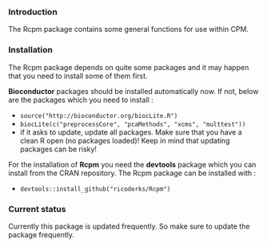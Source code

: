 ### Introduction

The Rcpm package contains some general functions for use within CPM.

### Installation

The Rcpm package depends on quite some packages and it may happen that you need to install some of them first. 

**Bioconductor** packages should be installed automatically now. If not, below are the packages which you need to install :

 * `source("http://bioconductor.org/biocLite.R")`
 * `biocLite(c("preprocessCore", "pcaMethods", "xcms", "multtest"))`
 * if it asks to update, update all packages. Make sure that you have a clean R open (no packages loaded)!
 Keep in mind that updating packages can be risky!

For the installation of **Rcpm** you need the **devtools** package which you can install from the CRAN repository.
The Rcpm package can be installed with :

* `devtools::install_github("ricoderks/Rcpm")`

### Current status

Currently this package is updated frequently. So make sure to update the package frequently.

